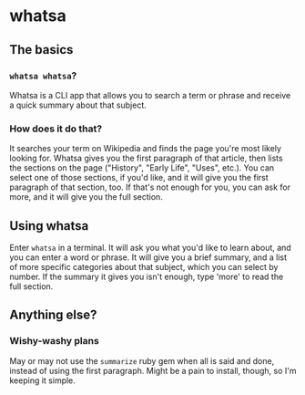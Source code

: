 # whatsa

## The basics

### `whatsa whatsa`?

Whatsa is a CLI app that allows you to search a term or phrase and receive a quick summary about that subject.

### How does it do that?

It searches your term on Wikipedia and finds the page you're most likely looking for. Whatsa gives you the first paragraph of that article, then lists the sections on the page ("History", "Early Life", "Uses", etc.). You can select one of those sections, if you'd like, and it will give you the first paragraph of that section, too. If that's not enough for you, you can ask for more, and it will give you the full section.

## Using whatsa

Enter `whatsa` in a terminal. It will ask you what you'd like to learn about, and you can enter a word or phrase. It will give you a brief summary, and a list of more specific categories about that subject, which you can select by number. If the summary it gives you isn't enough, type 'more' to read the full section.

## Anything else?

### Wishy-washy plans

May or may not use the `summarize` ruby gem when all is said and done, instead of using the first paragraph. Might be a pain to install, though, so I'm keeping it simple. 
